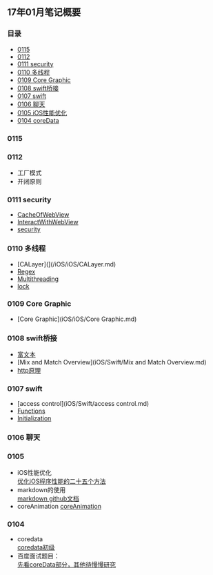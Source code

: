 ## 17年01月笔记概要

### 目录


* [0115](#0115)
* [0112 ](#0112)
* [0111 security](#0111)
* [0110 多线程](#0110)
* [0109 Core Graphic](#0109)
* [0108 swift桥接](#0108)
* [0107 swift](#0107)
* [0106 聊天](#0106)
* [0105 iOS性能优化](#0105)
* [0104 coreData](#0104)

### 0115


### 0112
  * 工厂模式
  * 开闭原则

### 0111 security
  * [CacheOfWebView](/iOS/iOS/CacheOfWebView.md)
  * [InteractWithWebView](/iOS/iOS/InteractWithWebView.md)
  * [security](/iOS/iOS/security.md)

### 0110 多线程
  * [CALayer](](/iOS/iOS/CALayer.md)              
  * [Regex](/iOS/iOS/Regex.md)                
  * [Multithreading](/iOS/iOS/Multithreading.md)
  * [lock](/iOS/iOS/lock.md)      

### 0109  Core Graphic
  * [Core Graphic](iOS/iOS/Core Graphic.md)

### 0108 swift桥接
  * [富文本](iOS/iOS/富文本.md)                 
  * [Mix and Match Overview](iOS/Swift/Mix and Match Overview.md)
  * [http原理](iOS/iOS/NetWork.md)          

### 0107 swift

  * [access control](iOS/Swift/access control.md)
  * [Functions](iOS/Swift/functions.md)
  * [Initialization](iOS/Swift/Initialization.md)

### 0106 聊天

### 0105
  * iOS性能优化  
  [优化iOS程序性能的二十五个方法](http://www.code4app.com/blog-822721-729.html)
  * markdown的使用  
  [markdown github文档](https://guides.github.com/features/mastering-markdown/)  
  * coreAnimation
  [coreAnimation](http://www.code4app.com/thread-12087-1-1.html)

### 0104
  * coredata  
  [coredata初级](http://blog.csdn.net/ruglcc/article/details/50557344)
  * 百度面试题目：  
  [先看coreData部分，其他待慢慢研究](http://www.jianshu.com/p/4d7292741f5)
